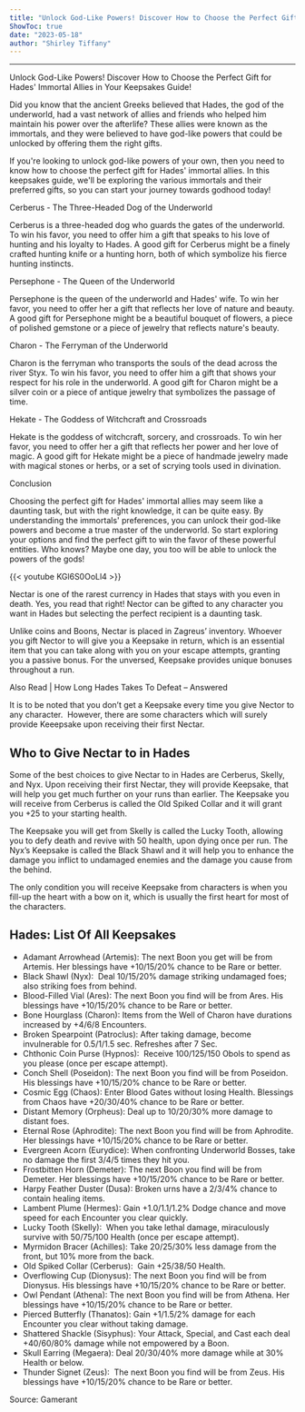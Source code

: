```yaml
---
title: "Unlock God-Like Powers! Discover How to Choose the Perfect Gift for Hades' Immortal Allies in Your Keepsakes Guide!"
ShowToc: true 
date: "2023-05-18"
author: "Shirley Tiffany"
---
```

*****
Unlock God-Like Powers! Discover How to Choose the Perfect Gift for Hades' Immortal Allies in Your Keepsakes Guide!

Did you know that the ancient Greeks believed that Hades, the god of the underworld, had a vast network of allies and friends who helped him maintain his power over the afterlife? These allies were known as the immortals, and they were believed to have god-like powers that could be unlocked by offering them the right gifts.

If you're looking to unlock god-like powers of your own, then you need to know how to choose the perfect gift for Hades' immortal allies. In this keepsakes guide, we'll be exploring the various immortals and their preferred gifts, so you can start your journey towards godhood today!

Cerberus - The Three-Headed Dog of the Underworld

Cerberus is a three-headed dog who guards the gates of the underworld. To win his favor, you need to offer him a gift that speaks to his love of hunting and his loyalty to Hades. A good gift for Cerberus might be a finely crafted hunting knife or a hunting horn, both of which symbolize his fierce hunting instincts.

Persephone - The Queen of the Underworld

Persephone is the queen of the underworld and Hades' wife. To win her favor, you need to offer her a gift that reflects her love of nature and beauty. A good gift for Persephone might be a beautiful bouquet of flowers, a piece of polished gemstone or a piece of jewelry that reflects nature's beauty.

Charon - The Ferryman of the Underworld

Charon is the ferryman who transports the souls of the dead across the river Styx. To win his favor, you need to offer him a gift that shows your respect for his role in the underworld. A good gift for Charon might be a silver coin or a piece of antique jewelry that symbolizes the passage of time.

Hekate - The Goddess of Witchcraft and Crossroads

Hekate is the goddess of witchcraft, sorcery, and crossroads. To win her favor, you need to offer her a gift that reflects her power and her love of magic. A good gift for Hekate might be a piece of handmade jewelry made with magical stones or herbs, or a set of scrying tools used in divination.

Conclusion

Choosing the perfect gift for Hades' immortal allies may seem like a daunting task, but with the right knowledge, it can be quite easy. By understanding the immortals' preferences, you can unlock their god-like powers and become a true master of the underworld. So start exploring your options and find the perfect gift to win the favor of these powerful entities. Who knows? Maybe one day, you too will be able to unlock the powers of the gods!

{{< youtube KGl6S0OoLl4 >}} 



Nectar is one of the rarest currency in Hades that stays with you even in death. Yes, you read that right! Nector can be gifted to any character you want in Hades but selecting the perfect recipient is a daunting task.
 
Unlike coins and Boons, Nectar is placed in Zagreus’ inventory. Whoever you gift Nector to will give you a Keepsake in return, which is an essential item that you can take along with you on your escape attempts, granting you a passive bonus. For the unversed, Keepsake provides unique bonuses throughout a run.
 
Also Read | How Long Hades Takes To Defeat – Answered
 
It is to be noted that you don’t get a Keepsake every time you give Nector to any character.  However, there are some characters which will surely provide Keeepsake upon receiving their first Nectar.
 
## Who to Give Nectar to in Hades
 
Some of the best choices to give Nectar to in Hades are Cerberus, Skelly, and Nyx. Upon receiving their first Nectar, they will provide Keepsake, that will help you get much further on your runs than earlier. The Keepsake you will receive from Cerberus is called the Old Spiked Collar and it will grant you +25 to your starting health.
 
The Keepsake you will get from Skelly is called the Lucky Tooth, allowing you to defy death and revive with 50 health, upon dying once per run. The Nyx’s Keepsake is called the Black Shawl and it will help you to enhance the damage you inflict to undamaged enemies and the damage you cause from the behind.
 
The only condition you will receive Keepsake from characters is when you fill-up the heart with a bow on it, which is usually the first heart for most of the characters.
 
## Hades: List Of All Keepsakes
 
- Adamant Arrowhead (Artemis): The next Boon you get will be from Artemis. Her blessings have +10/15/20% chance to be Rare or better.
 - Black Shawl (Nyx):  Deal 10/15/20% damage striking undamaged foes; also striking foes from behind.
 - Blood-Filled Vial (Ares): The next Boon you find will be from Ares. His blessings have +10/15/20% chance to be Rare or better.
 - Bone Hourglass (Charon): Items from the Well of Charon have durations increased by +4/6/8 Encounters.
 - Broken Spearpoint (Patroclus): After taking damage, become invulnerable for 0.5/1/1.5 sec. Refreshes after 7 Sec.
 - Chthonic Coin Purse (Hypnos):  Receive 100/125/150 Obols to spend as you please (once per escape attempt).
 - Conch Shell (Poseidon): The next Boon you find will be from Poseidon. His blessings have +10/15/20% chance to be Rare or better.
 - Cosmic Egg (Chaos): Enter Blood Gates without losing Health. Blessings from Chaos have +20/30/40% chance to be Rare or better.
 - Distant Memory (Orpheus): Deal up to 10/20/30% more damage to distant foes.
 - Eternal Rose (Aphrodite): The next Boon you find will be from Aphrodite. Her blessings have +10/15/20% chance to be Rare or better.
 - Evergreen Acorn (Eurydice): When confronting Underworld Bosses, take no damage the first 3/4/5 times they hit you.
 - Frostbitten Horn (Demeter): The next Boon you find will be from Demeter. Her blessings have +10/15/20% chance to be Rare or better.
 - Harpy Feather Duster (Dusa): Broken urns have a 2/3/4% chance to contain healing items.
 - Lambent Plume (Hermes): Gain +1.0/1.1/1.2% Dodge chance and move speed for each Encounter you clear quickly.
 - Lucky Tooth (Skelly):  When you take lethal damage, miraculously survive with 50/75/100 Health (once per escape attempt).
 - Myrmidon Bracer (Achilles): Take 20/25/30% less damage from the front, but 10% more from the back.
 - Old Spiked Collar (Cerberus):  Gain +25/38/50 Health.
 - Overflowing Cup (Dionysus): The next Boon you find will be from Dionysus. His blessings have +10/15/20% chance to be Rare or better.
 - Owl Pendant (Athena): The next Boon you find will be from Athena. Her blessings have +10/15/20% chance to be Rare or better.
 - Pierced Butterfly (Thanatos): Gain +1/1.5/2% damage for each Encounter you clear without taking damage.
 - Shattered Shackle (Sisyphus): Your Attack, Special, and Cast each deal +40/60/80% damage while not empowered by a Boon.
 - Skull Earring (Megaera): Deal 20/30/40% more damage while at 30% Health or below.
 - Thunder Signet (Zeus):  The next Boon you find will be from Zeus. His blessings have +10/15/20% chance to be Rare or better.

 
Source: Gamerant




